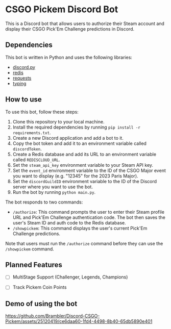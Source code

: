 # CSGO Pickem Discord Bot

This is a Discord bot that allows users to authorize their Steam account and display their CSGO Pick'Em Challenge predictions in Discord.

## Dependencies

This bot is written in Python and uses the following libraries:

- [discord.py](https://pypi.org/project/discord.py/)
- [redis](https://pypi.org/project/redis/)
- [requests](https://pypi.org/project/requests/)
- [typing](https://pypi.org/project/typing/)

## How to use

To use this bot, follow these steps:

1. Clone this repository to your local machine.
2. Install the required dependencies by running `pip install -r requirements.txt`.
3. Create a new Discord application and add a bot to it.
4. Copy the bot token and add it to an environment variable called `discordToken`.
5. Create a Redis database and add its URL to an environment variable called `REDISCLOUD_URL`.
6. Set the `steam_api_key` environment variable to your Steam API key.
7. Set the `event_id` environment variable to the ID of the CSGO Major event you want to display (e.g. "12345" for the 2023 Paris Major).
8. Set the `discordGuildID` environment variable to the ID of the Discord server where you want to use the bot.
9. Run the bot by running `python main.py`.

The bot responds to two commands:

- `/authorize`: This command prompts the user to enter their Steam profile URL and Pick'Em Challenge authentication code. The bot then saves the user's Steam ID and auth code to the Redis database.
- `/showpickem`: This command displays the user's current Pick'Em Challenge predictions.

Note that users must run the `/authorize` command before they can use the `/showpickem` command.

## Planned Features

- [ ] MultiStage Support (Challenger, Legends, Champions)

- [ ] Track Pickem Coin Points

## Demo of using the bot

https://github.com/Brambler/Discord-CSGO-Pickem/assets/25120419/ce6daa60-1fd4-4498-8b40-65db5890e401

